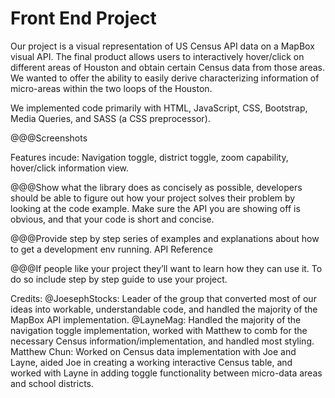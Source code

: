 # Front End Project

Our project is a visual representation of US Census API data on a MapBox visual API.
The final product allows users to interactively hover/click on different areas of Houston and obtain certain Census data from those areas.
We wanted to offer the ability to easily derive characterizing information of micro-areas within the two loops of the Houston.

We implemented code primarily with HTML, JavaScript, CSS, Bootstrap, Media Queries, and SASS (a CSS preprocessor).

@@@Screenshots

Features incude: Navigation toggle, district toggle, zoom capability, hover/click information view.

@@@Show what the library does as concisely as possible, developers should be able to figure out 
how your project solves their problem by looking at the code example.
Make sure the API you are showing off is obvious, and that your code is short and concise.

@@@Provide step by step series of examples and explanations about how to get a development env running.
API Reference

@@@If people like your project they’ll want to learn how they can use it. To do so include step by step guide to use your project.

Credits:
  @JoesephStocks: Leader of the group that converted most of our ideas into workable, understandable code, and handled the majority of the MapBox API implementation.
  @LayneMag: Handled the majority of the navigation toggle implementation, worked with Matthew to comb for the necessary Census information/implementation, and
             handled most styling.
  Matthew Chun: Worked on Census data implementation with Joe and Layne, aided Joe in creating a working interactive Census table, and worked with Layne in
             adding toggle functionality between micro-data areas and school districts.
